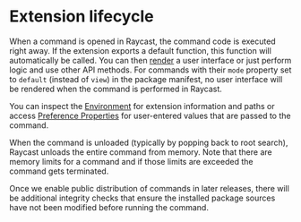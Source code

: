# Extension lifecycle

When a command is opened in Raycast, the command code is executed right away. If the extension exports a default function, this function will automatically be called. You can then [render](file:///Users/mann/Developer/api-alpha/documentation/modules.html#render) a user interface or just perform logic and use other API methods. For commands with their `mode` property set to `default` \(instead of `view`\) in the package manifest, no user interface will be rendered when the command is performed in Raycast.

You can inspect the [Environment](file:///Users/mann/Developer/api-alpha/documentation/interfaces/Environment.html) for extension information and paths or access [Preference Properties](file:///Users/mann/Developer/api-alpha/documentation/index.html#preference-properties) for user-entered values that are passed to the command.

When the command is unloaded \(typically by popping back to root search\), Raycast unloads the entire command from memory. Note that there are memory limits for a command and if those limits are exceeded the command gets terminated.

Once we enable public distribution of commands in later releases, there will be additional integrity checks that ensure the installed package sources have not been modified before running the command.

